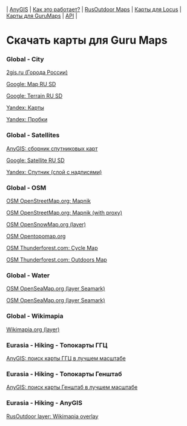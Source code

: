 | [AnyGIS][01] | [Как это работает?][02] | [RusOutdoor Maps][03] | [Карты для Locus][04] | [Карты для GuruMaps][05] | [API][06] |


[01]: https://nnngrach.github.io/map-sources/index
[02]: https://nnngrach.github.io/map-sources/Web/Html/Description
[03]: https://nnngrach.github.io/map-sources/Web/Html/RusOutdoor
[04]: https://nnngrach.github.io/map-sources/Web/Html/Locus
[05]: https://nnngrach.github.io/map-sources/Web/Html/Galileo
[06]: https://nnngrach.github.io/map-sources/Web/Html/Api
# Скачать карты для Guru Maps


### Global - City
[2gis.ru (Города России)](https://anygis.herokuapp.com/download/galileo/Global-City-2gis.ms "Скачать эту карту")

[Google: Map RU SD](https://anygis.herokuapp.com/download/galileo/Global-City-Google_map.ms "Скачать эту карту")

[Google: Terrain RU SD](https://anygis.herokuapp.com/download/galileo/Global-City-Google_terrain.ms "Скачать эту карту")

[Yandex: Карты](https://anygis.herokuapp.com/download/galileo/Global-City-Yandex_map.ms "Скачать эту карту")

[Yandex: Пробки](https://anygis.herokuapp.com/download/galileo/Global-City-Yandex_traffic.ms "Скачать эту карту")



### Global - Satellites
[AnyGIS: сборник спутниковых карт](https://anygis.herokuapp.com/download/galileo/Global-Satellites-All.ms "Скачать эту карту")

[Google: Satellite RU SD](https://anygis.herokuapp.com/download/galileo/Global-Satellites-Google_with_labels.ms "Скачать эту карту")

[Yandex: Спутник (слой с надписями)](https://anygis.herokuapp.com/download/galileo/Global-Satellites-Yandex_with_labels.ms "Скачать эту карту")



### Global - OSM
[OSM OpenStreetMap.org: Mapnik](https://anygis.herokuapp.com/download/galileo/Global-OSM-Mapnik.ms "Скачать эту карту")

[OSM OpenStreetMap.org: Mapnik (with proxy)](https://anygis.herokuapp.com/download/galileo/Global-OSM-Mapnik_Proxy.ms "Скачать эту карту")

[OSM OpenSnowMap.org (layer)](https://anygis.herokuapp.com/download/galileo/Global-OSM-OpenSnowMap.ms "Скачать эту карту")

[OSM Opentopomap.org](https://anygis.herokuapp.com/download/galileo/Global-OSM-OpenTopoMap.ms "Скачать эту карту")

[OSM Thunderforest.com: Cycle Map](https://anygis.herokuapp.com/download/galileo/Global-OSM-Thunderforest_Cycle.ms "Скачать эту карту")

[OSM Thunderforest.com: Outdoors Map](https://anygis.herokuapp.com/download/galileo/Global-OSM-Thunderforest_Outdoor.ms "Скачать эту карту")



### Global - Water
[OSM OpenSeaMap.org (layer Seamark)](https://anygis.herokuapp.com/download/galileo/Global-Water-OpenSeaMap.ms "Скачать эту карту")

[OSM OpenSeaMap.org (layer Seamark)](https://anygis.herokuapp.com/download/galileo/Global-Water-OpenSeaMap_traffic.ms "Скачать эту карту")



### Global - Wikimapia
[Wikimapia.org (layer)](https://anygis.herokuapp.com/download/galileo/Global-Wikimapia_satellite.ms "Скачать эту карту")



### Eurasia - Hiking - Топокарты ГГЦ
[AnyGIS: поиск карты ГГЦ в лучшем масштабе](https://anygis.herokuapp.com/download/galileo/Eurasia-Hiking-Topo-GGC_All.ms "Скачать эту карту")



### Eurasia - Hiking - Топокарты Генштаб
[AnyGIS: поиск карты Генштаб в лучшем масштабе](https://anygis.herokuapp.com/download/galileo/Eurasia-Hiking-Topo-Genshtab_All.ms "Скачать эту карту")



### Eurasia - Hiking - AnyGIS
[RusOutdoor layer: Wikimapia overlay](https://anygis.herokuapp.com/download/galileo/Eurasia-Hiking-RusOutdoorMaps.ms "Скачать эту карту")

